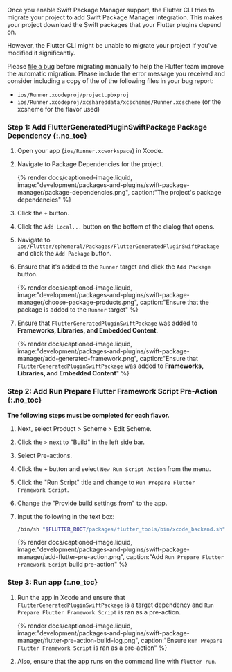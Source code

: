 Once you enable Swift Package Manager support, the Flutter CLI tries to
migrate your project to add Swift Package Manager integration.
This makes your project download the Swift packages that your Flutter
plugins depend on.

However, the Flutter CLI might be unable to migrate your project if you've
modified it significantly.

Please [file a bug][] before migrating manually to help the Flutter team improve
the automatic migration.
Please include the error message you received and consider including a copy of
the of the following files in your bug report:

* `ios/Runner.xcodeproj/project.pbxproj`
* `ios/Runner.xcodeproj/xcshareddata/xcschemes/Runner.xcscheme`
   (or the xcsheme for the flavor used)

### Step 1: Add FlutterGeneratedPluginSwiftPackage Package Dependency {:.no_toc}

1. Open your app (`ios/Runner.xcworkspace`) in Xcode.
2. Navigate to Package Dependencies for the project.

   {% render docs/captioned-image.liquid,
   image:"development/packages-and-plugins/swift-package-manager/package-dependencies.png",
   caption:"The project's package dependencies" %}

3. Click the `+` button.
4. Click the `Add Local...` button on the bottom of the dialog that opens.
5. Navigate to `ios/Flutter/ephemeral/Packages/FlutterGeneratedPluginSwiftPackage`
   and click the `Add Package` button.
6. Ensure that it's added to the `Runner` target and click the `Add Package` button.
 
   {% render docs/captioned-image.liquid,
   image:"development/packages-and-plugins/swift-package-manager/choose-package-products.png",
   caption:"Ensure that the package is added to the `Runner` target" %}

7. Ensure that `FlutterGeneratedPluginSwiftPackage` was added to **Frameworks,
   Libraries, and Embedded Content**.

   {% render docs/captioned-image.liquid,
   image:"development/packages-and-plugins/swift-package-manager/add-generated-framework.png",
   caption:"Ensure that `FlutterGeneratedPluginSwiftPackage` was added to **Frameworks, Libraries, and Embedded Content**" %}

### Step 2: Add Run Prepare Flutter Framework Script Pre-Action {:.no_toc}

**The following steps must be completed for each flavor.**

1. Next, select Product > Scheme > Edit Scheme.
2. Click the `>` next to "Build" in the left side bar.
3. Select Pre-actions.
4. Click the `+` button and select `New Run Script Action` from the menu.
5. Click the "Run Script" title and change to
   `Run Prepare Flutter Framework Script`.
6. Change the "Provide build settings from" to the app.
7. Input the following in the text box:

   ```sh
   /bin/sh "$FLUTTER_ROOT/packages/flutter_tools/bin/xcode_backend.sh" prepare
   ```

   {% render docs/captioned-image.liquid,
   image:"development/packages-and-plugins/swift-package-manager/add-flutter-pre-action.png",
   caption:"Add `Run Prepare Flutter Framework Script` build pre-action" %}

### Step 3: Run app {:.no_toc}

1. Run the app in Xcode and ensure that `FlutterGeneratedPluginSwiftPackage` is
   a target dependency and `Run Prepare Flutter Framework Script` is ran as
   a pre-action.

   {% render docs/captioned-image.liquid,
   image:"development/packages-and-plugins/swift-package-manager/flutter-pre-action-build-log.png",
   caption:"Ensure `Run Prepare Flutter Framework Script` is ran as a pre-action" %}

2. Also, ensure that the app runs on the command line with `flutter run`.

[file a bug]: {{site.github}}/flutter/flutter/issues/new?template=2_bug.yml